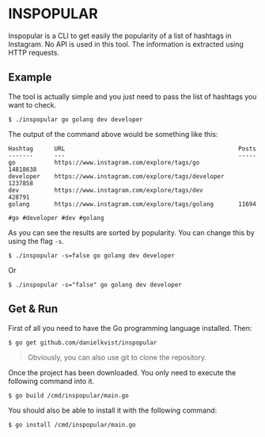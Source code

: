 # INSPOPULAR

Inspopular is a CLI to get easily the popularity of a list of hashtags in Instagram. No API is used in this tool. The information is extracted using HTTP requests.

## Example

The tool is actually simple and you just need to pass the list of hashtags you want to check.

```
$ ./inspopular go golang dev developer
```

The output of the command above would be something like this:

```output
Hashtag      URL                                                 Posts
-------      ---                                                 -----
go           https://www.instagram.com/explore/tags/go           14818638
developer    https://www.instagram.com/explore/tags/developer    1237858
dev          https://www.instagram.com/explore/tags/dev          428791
golang       https://www.instagram.com/explore/tags/golang       11694

#go #developer #dev #golang
```

As you can see the results are sorted by popularity. You can change this by using the flag ```-s```.

```shell
$ ./inspopular -s=false go golang dev developer
```

Or

```shell
$ ./inspopular -s="false" go golang dev developer
```

## Get & Run

First of all you need to have the Go programming language installed. Then:

```shell
$ go get github.com/danielkvist/inspopular
```

> Obviously, you can also use git to clone the repository.

Once the project has been downloaded. You only need to execute the following command into it.

```shell
$ go build /cmd/inspopular/main.go
```

You should also be able to install it with the following command:

```shell
$ go install /cmd/inspopular/main.go
```
